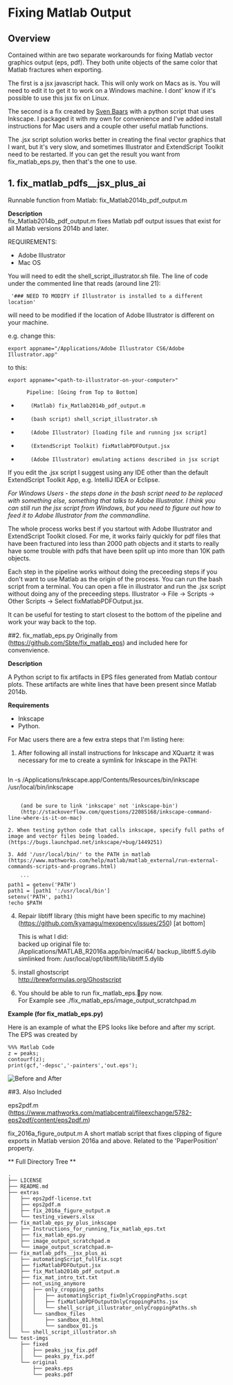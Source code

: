 # Fixing Matlab Output

## Overview
Contained within are two separate workarounds for fixing Matlab vector graphics output (eps, pdf). They both unite objects of the same color that Matlab fractures when exporting.

The first is a jsx javascript hack. This will only work on Macs as is. You will need to edit it to get it to work on a Windows machine. I dont' know if it's possible to use this jsx fix on Linux. 

The second is a fix created by [Sven Baars](https://github.com/Sbte "Sven Baars") with a python script that uses Inkscape. I packaged it with my own for convenience and I've added install instructions for Mac users and a couple other useful matlab functions.

The .jsx script solution works better in creating the final vector graphics that I want, but it's very slow, and sometimes Illustrator and ExtendScript Toolkit need to be restarted. If you can get the result you want from fix_matlab_eps.py, then that's the one to use.

## 1. fix_matlab_pdfs__jsx_plus_ai
Runnable function from Matlab:
fix_Matlab2014b_pdf_output.m

**Description**  
fix_Matlab2014b_pdf_output.m fixes Matlab pdf output issues that exist for all Matlab versions 2014b and later.

REQUIREMENTS:

- Adobe Illustrator
- Mac OS

You will need to edit the shell_script_illustrator.sh file.
The line of code under the commented line that reads (around line 21):  
``` 
 '### NEED TO MODIFY if Illustrator is installed to a different location'  
 ```
 will need to be modified if the location of Adobe Illustrator is different on your machine.
 
e.g. change this:  
```
export appname="/Applications/Adobe Illustrator CS6/Adobe Illustrator.app"
```
to this:  
 ```
export appname="<path-to-illustrator-on-your-computer>"
```


		  Pipeline: [Going from Top to Bottom]
			 	 	  			 	 	  
-	      (Matlab) fix_Matlab2014b_pdf_output.m    
    
-	      (bash script) shell_script_illustrator.sh    
					  
-	      (Adobe Illustrator) [loading file and running jsx script]  
	      			 
-	      (ExtendScript Toolkit) fixMatlabPDFOutput.jsx
	      			 
-	      (Adobe Illustrator) emulating actions described in jsx script
	      			
If you edit the .jsx script I suggest using any IDE other than the default ExtendScript Toolkit App, e.g. IntelliJ IDEA or Eclipse.

*For Windows Users - the steps done in the bash script need to be replaced with something else, something that talks to Adobe Illustrator. I think you can still run the jsx script from Windows, but you need to figure out how to feed it to Adobe Illustrator from the commandline.*

The whole process works best if you startout with Adobe Illustrator and ExtendScript Toolkit closed. For me, it works fairly quickly for pdf files that have been fractured into less than 2000 path objects and it starts to really have some trouble with pdfs that have been split up into more than 10K path objects.

Each step in the pipeline works without doing the preceeding steps if you don't want to use Matlab as the origin of the process. You can run the bash script from a terminal. You can open a file in illustrator and run the .jsx script without doing any of the preceeding steps.
Illustrator -> File -> Scripts -> Other Scripts -> Select fixMatlabPDFOutput.jsx.

It can be useful for testing to start closest to the bottom of the pipeline and work your way back to the top.

##2. fix_matlab_eps.py
Originally from (https://github.com/Sbte/fix_matlab_eps)
and included here for convenvience. 

**Description**
 
A Python script to fix artifacts in EPS files generated from Matlab contour plots. These artifacts are white lines that have been present since Matlab 2014b.

**Requirements**  
- Inkscape  
- Python.  

For Mac users there are a few extra steps that I'm listing here:

1. After following all install instructions for Inkscape and XQuartz it was necessary for me to create a symlink for Inkscape in the PATH: 
 
	```
ln -s /Applications/Inkscape.app/Contents/Resources/bin/inkscape   /usr/local/bin/inkscape
```  

	(and be sure to link 'inkscape' not 'inkscape-bin')  
	(http://stackoverflow.com/questions/22085168/inkscape-command-line-where-is-it-on-mac)

2. When testing python code that calls inkscape, specify full paths of image and vector files being loaded.  
(https://bugs.launchpad.net/inkscape/+bug/1449251)

3. Add '/usr/local/bin/' to the PATH in matlab  
(https://www.mathworks.com/help/matlab/matlab_external/run-external-commands-scripts-and-programs.html)  

	```
path1 = getenv('PATH')  
path1 = [path1 ':/usr/local/bin']  
setenv('PATH', path1)  
!echo $PATH     
```  

4. Repair libtiff library (this might have been specific to my machine)
(https://github.com/kyamagu/mexopencv/issues/250) [at bottom]  

	This is what I did:  
backed up original file to: /Applications/MATLAB_R2016a.app/bin/maci64/  backup_libtiff.5.dylib  
simlinked from: /usr/local/opt/libtiff/lib/libtiff.5.dylib

5. install ghostscript  
http://brewformulas.org/Ghostscript

6. You should be able to run fix_matlab_eps.py now.  
For Example see ./fix_matlab_eps/image_output_scratchpad.m


**Example (for fix_matlab_eps.py)**

Here is an example of what the EPS looks like before and after my script.  
The EPS was created by

```
%%% Matlab Code
z = peaks;
contourf(z);
print(gcf,'-depsc','-painters','out.eps');
```

![Before and After](http://i.imgur.com/8pp5JYt.png)

##3. Also Included  

eps2pdf.m  
(https://www.mathworks.com/matlabcentral/fileexchange/5782-eps2pdf/content/eps2pdf.m)

fix_2016a_figure_output.m
A short matlab script that fixes clipping of figure exports in Matlab version 2016a and above. Related to the 'PaperPosition' property.  

** Full Directory Tree **  

```
.
├── LICENSE
├── README.md
├── extras
│   ├── eps2pdf-license.txt
│   ├── eps2pdf.m
│   ├── fix_2016a_figure_output.m
│   └── testing_viewers.xlsx
├── fix_matlab_eps_py_plus_inkscape
│   ├── Instructions_for_running_fix_matlab_eps.txt
│   ├── fix_matlab_eps.py
│   ├── image_output_scratchpad.m
│   └── image_output_scratchpad.m~
├── fix_matlab_pdfs__jsx_plus_ai
│   ├── automatingScript_fullFix.scpt
│   ├── fixMatlabPDFOutput.jsx
│   ├── fix_Matlab2014b_pdf_output.m
│   ├── fix_mat_intro_txt.txt
│   ├── not_using_anymore
│   │   ├── only_cropping_paths
│   │   │   ├── automatingScript_fixOnlyCroppingPaths.scpt
│   │   │   ├── fixMatlabPDFOutputOnlyCroppingPaths.jsx
│   │   │   └── shell_script_illustrator_onlyCroppingPaths.sh
│   │   └── sandbox_files
│   │       ├── sandbox_01.html
│   │       └── sandbox_01.js
│   └── shell_script_illustrator.sh
└── test-imgs
    ├── fixed
    │   ├── peaks_jsx_fix.pdf
    │   └── peaks_py_fix.pdf
    └── original
        ├── peaks.eps
        └── peaks.pdf
```
